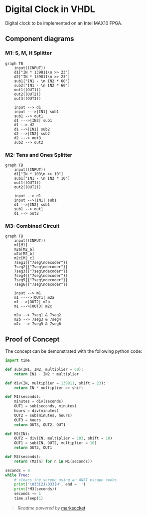 # Digital Clock in VHDL

Digital clock to be implemented on an Intel MAX10 FPGA.

## Component diagrams

### M1: S, M, H Splitter

```mermaid
graph TB
    input((INPUT))
    d1["IN * 139811\n >> 23"]
    d2["IN * 139811\n >> 23"]
    sub1["IN1 - \n IN2 * 60"]
    sub2["IN1 - \n IN2 * 60"]
    out1((OUT1))
    out2((OUT2))
    out3((OUT3))

    input --> d1
    input --->|IN1| sub1
    sub1 --> out1
    d1 --->|IN2| sub1
    d1 --> d2
    d1 -->|IN1| sub2
    d2 -->|IN2| sub2
    d2 ---> out3
    sub2 --> out2
```

### M2: Tens and Ones Splitter

```mermaid
graph TB
    input((INPUT))
    d1["IN * 103\n >> 10"]
    sub1["IN1 - \n IN2 * 10"]
    out1((OUT1))
    out2((OUT2))

    input --> d1
    input -->|IN1| sub1
    d1 -->|IN2| sub1
    sub1 --> out1
    d1 --> out2
```

### M3: Combined Circuit

```mermaid
graph TB
    input((INPUT))
    m1[M1]
    m2a[M2_a]
    m2b[M2_b]
    m2c[M2_c]
    7seg1{{"7seg\ndecoder"}}
    7seg2{{"7seg\ndecoder"}}
    7seg3{{"7seg\ndecoder"}}
    7seg4{{"7seg\ndecoder"}}
    7seg5{{"7seg\ndecoder"}}
    7seg6{{"7seg\ndecoder"}}

    input --> m1
    m1 ---->|OUT1| m2a
    m1 -->|OUT2| m2b
    m1 --->|OUT3| m2c

    m2a --> 7seg1 & 7seg2
    m2b --> 7seg3 & 7seg4
    m2c --> 7seg5 & 7seg6
```

## Proof of Concept

The concept can be demonstrated with the following python code:

```python
import time

def sub(IN1, IN2, multiplier = 60):
    return IN1 - IN2 * multiplier

def div(IN, multiplier = 139811, shift = 23):
    return IN * multiplier >> shift

def M1(seconds):
    minutes = div(seconds)
    OUT1 = sub(seconds, minutes)
    hours = div(minutes)
    OUT2 = sub(minutes, hours)
    OUT3 = hours
    return OUT3, OUT2, OUT1

def M2(IN):
    OUT2 = div(IN, multiplier = 103, shift = 10)
    OUT1 = sub(IN, OUT2, multiplier = 10)
    return OUT2, OUT1

def M3(seconds):
    return (M2(n) for n in M1(seconds))

seconds = 0
while True:
    # clears the screen using an ANSI escape codes
    print('\033[2J\033[H', end = '')
    print(*M3(seconds))
    seconds += 1
    time.sleep(1)

```

> *Readme powered by* [marksocket](https://github.com/rauaap/marksocket)
